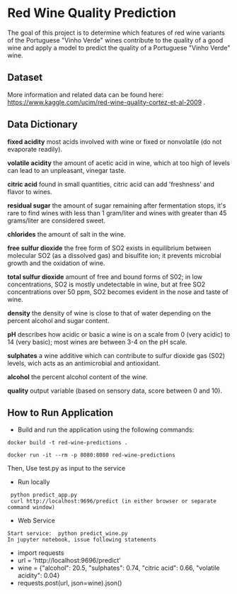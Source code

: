 # Red Wine Quality Prediction

The goal of this project is to determine which features of red wine variants of the Portuguese "Vinho Verde" wines contribute to the quality of a good wine and apply a model to predict the quality of a Portuguese "Vinho Verde" wine.

## Dataset

More information and related data can be found here: https://www.kaggle.com/ucim/red-wine-quality-cortez-et-al-2009 .

## Data Dictionary

**fixed acidity**
most acids involved with wine or fixed or nonvolatile (do not evaporate readily).

**volatile acidity**
the amount of acetic acid in wine, which at too high of levels can lead to an unpleasant, vinegar taste.

**citric acid**
found in small quantities, citric acid can add 'freshness' and flavor to wines.

**residual sugar**
the amount of sugar remaining after fermentation stops, it's rare to find wines with less than 1 gram/liter and wines with greater than 45 grams/liter are considered sweet.

**chlorides**
the amount of salt in the wine.

**free sulfur dioxide**
the free form of SO2 exists in equilibrium between molecular SO2 (as a dissolved gas) and bisulfite ion; it prevents microbial growth and the oxidation of wine.

**total sulfur dioxide**
amount of free and bound forms of S02; in low concentrations, SO2 is mostly undetectable in wine, but at free SO2 concentrations over 50 ppm, SO2 becomes evident in the nose and taste of wine.

**density**
the density of wine is close to that of water depending on the percent alcohol and sugar content.

**pH**
describes how acidic or basic a wine is on a scale from 0 (very acidic) to 14 (very basic); most wines are between 3-4 on the pH scale.

**sulphates**
a wine additive which can contribute to sulfur dioxide gas (S02) levels, wich acts as an antimicrobial and antioxidant.

**alcohol**
the percent alcohol content of the wine.

**quality**
output variable (based on sensory data, score between 0 and 10).

## How to Run Application

- Build and run the application using the following commands:

```
docker build -t red-wine-predictions .

docker run -it --rm -p 8080:8080 red-wine-predictions 
```

Then, Use test.py as input to the service

- Run locally
```
 python predict_app.py
 curl http://localhost:9696/predict (in either browser or separate command window)
```

- Web Service
```
Start service:  python predict_wine.py
In jupyter notebook, issue following statements
```
- import requests
- url = 'http://localhost:9696/predict'
- wine = {"alcohol": 20.5, "sulphates": 0.74, "citric acid": 0.66, "volatile acidity": 0.04}
- requests.post(url, json=wine).json()
```
```
